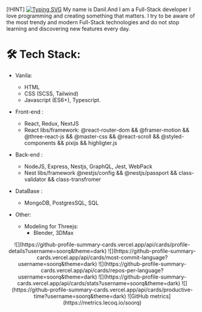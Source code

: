 [!HINT] [![Typing SVG](https://readme-typing-svg.herokuapp.com?color=%96FADA&lines=Hi,+everyone+👋)](https://git.io/typing-svg)
My name is Danil.And I am a Full-Stack developer
I love programming and creating something that matters. I try to be aware of the most trendy and modern Full-Stack technologies and do not stop learning and discovering new features every day.

# 🛠 Tech Stack:
- Vanila:
  * HTML
  * CSS (SCSS, Tailwind)
  * Javascript (ES6+), Typescript.

- Front-end :
  * React, Redux, NextJS 
  * React libs/framework: @react-router-dom && @framer-motion && @three-react-js && @master-css && @react-scroll && @styled-components && pixijs && highligter.js

- Back-end :
  * NodeJS, Express, Nestjs, GraphQL, Jest, WebPack
  * Nest libs/framework @nestjs/config && @nestjs/passport && class-validator && class-transfromer

- DataBase :
  * MongoDB, PostgresSQL, SQL

- Other:
  * Modeling for Threejs:
    * Blender, 3DMax

<datalist>
 <option>
  [![My Skills](https://skillicons.dev/icons?i=html,css,sass,tailwind,js,ts,jquery,vite,webpack,react,redux,nextjs,threejs,styledcomponents,nodejs,nestjs,express,jest,graphql,prisma,mongodb,mysql,postgres,docker,figma,postman&theme=dark)](https://skillicons.dev)
 </option>
 <option>
  [![My Skills](https://skillicons.dev/icons?i=git,github,vscode,visualstudio,idea,blender,codepen)](https://skillicons.dev)
 </option>
</datalist>




<div align="center">
 ![](https://github-profile-summary-cards.vercel.app/api/cards/profile-details?username=soorq&theme=dark)
 ![](https://github-profile-summary-cards.vercel.app/api/cards/most-commit-language?username=soorq&theme=dark) ![](https://github-profile-summary-cards.vercel.app/api/cards/repos-per-language?username=soorq&theme=dark)
 ![](https://github-profile-summary-cards.vercel.app/api/cards/stats?username=soorq&theme=dark) ![](https://github-profile-summary-cards.vercel.app/api/cards/productive-time?username=soorq&theme=dark)
 ![GitHub metrics](https://metrics.lecoq.io/soorq)  
</div>



